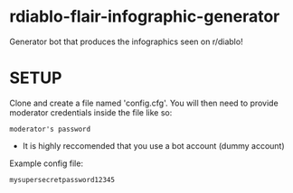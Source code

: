 rdiablo-flair-infographic-generator
===================================

Generator bot that produces the infographics seen on r/diablo!

SETUP
=====

Clone and create a file named 'config.cfg'. You will then need to provide moderator credentials inside the file like so: 
```moderator's username
moderator's password
```

* It is highly reccomended that you use a bot account (dummy account)

Example config file:
```Xiphirx
mysupersecretpassword12345
```